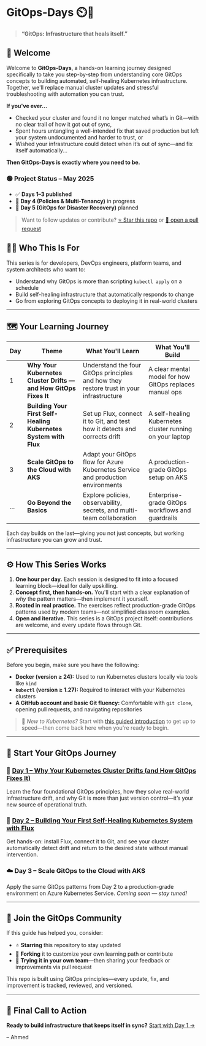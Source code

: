 # GitOps-Days ⏲️🚀

> **“GitOps: Infrastructure that heals itself.”**

## 👋 Welcome

Welcome to **GitOps-Days**, a hands-on learning journey designed specifically to take you step-by-step from understanding core GitOps concepts to building automated, self-healing Kubernetes infrastructure. Together, we'll replace manual cluster updates and stressful troubleshooting with automation you can trust.

**If you've ever…**

* Checked your cluster and found it no longer matched what’s in Git—with no clear trail of how it got out of sync,
* Spent hours untangling a well-intended fix that saved production but left your system undocumented and harder to trust, or
* Wished your infrastructure could detect when it’s out of sync—and fix itself automatically...

**Then GitOps-Days is exactly where you need to be.**

### 🟢 Project Status – May 2025

* ✅ **Days 1–3 published**
* 🔧 **Day 4 (Policies & Multi-Tenancy)** in progress
* 🧪 **Day 5 (GitOps for Disaster Recovery)** planned

> Want to follow updates or contribute? [⭐ Star this repo](#) or [🍴 open a pull request](#)

## 🧑‍💻 Who This Is For

This series is for developers, DevOps engineers, platform teams, and system architects who want to:

* Understand why GitOps is more than scripting `kubectl apply` on a schedule
* Build self-healing infrastructure that automatically responds to change
* Go from exploring GitOps concepts to deploying it in real-world clusters

---

## 🗺️ Your Learning Journey

| Day | Theme                                                            | What You'll Learn                                                                       | What You'll Build                                        |
| --- | ---------------------------------------------------------------- | --------------------------------------------------------------------------------------- | -------------------------------------------------------- |
| 1   | **Why Your Kubernetes Cluster Drifts — and How GitOps Fixes It** | Understand the four GitOps principles and how they restore trust in your infrastructure | A clear mental model for how GitOps replaces manual ops  |
| 2   | **Building Your First Self-Healing Kubernetes System with Flux** | Set up Flux, connect it to Git, and test how it detects and corrects drift              | A self-healing Kubernetes cluster running on your laptop |
| 3   | **Scale GitOps to the Cloud with AKS**                           | Adapt your GitOps flow for Azure Kubernetes Service and production environments         | A production-grade GitOps setup on AKS                   |
| …   | **Go Beyond the Basics**                                         | Explore policies, observability, secrets, and multi-team collaboration                  | Enterprise-grade GitOps workflows and guardrails         |

Each day builds on the last—giving you not just concepts, but working infrastructure you can grow and trust.

---

## ⚙️ How This Series Works

1. **One hour per day.** Each session is designed to fit into a focused learning block—ideal for daily upskilling.
2. **Concept first, then hands-on.** You'll start with a clear explanation of *why* the pattern matters—then implement it yourself.
3. **Rooted in real practice.** The exercises reflect production-grade GitOps patterns used by modern teams—not simplified classroom examples.
4. **Open and iterative.** This series is a GitOps project itself: contributions are welcome, and every update flows through Git.

---

## ✅ Prerequisites

Before you begin, make sure you have the following:

* **Docker (version ≥ 24):** Used to run Kubernetes clusters locally via tools like `kind`
* **`kubectl` (version ≥ 1.27):** Required to interact with your Kubernetes clusters
* **A GitHub account and basic Git fluency:** Comfortable with `git clone`, opening pull requests, and navigating repositories

> 🧭 *New to Kubernetes?* Start with [this guided introduction](https://kubernetes.io/docs/tutorials/) to get up to speed—then come back here when you're ready to begin.

---

## 🚀 Start Your GitOps Journey

### 📘 [Day 1 – Why Your Kubernetes Cluster Drifts (and How GitOps Fixes It)](https://github.com/ahmedmuhi/GitOps-Days/blob/main/Day-1-What-really-is-GitOps.md)

Learn the four foundational GitOps principles, how they solve real-world infrastructure drift, and why Git is more than just version control—it’s your new source of operational truth.

### 🧪 [Day 2 – Building Your First Self-Healing Kubernetes System with Flux](https://github.com/ahmedmuhi/GitOps-Days/blob/main/Day-2-Building-Your-First-GitOps-Loop.md)

Get hands-on: install Flux, connect it to Git, and see your cluster automatically detect drift and return to the desired state without manual intervention.

### ☁️ Day 3 – Scale GitOps to the Cloud with AKS

Apply the same GitOps patterns from Day 2 to a production-grade environment on Azure Kubernetes Service.
*Coming soon — stay tuned!*

---

## 👥 Join the GitOps Community

If this guide has helped you, consider:

* ⭐ **Starring** this repository to stay updated
* 🍴 **Forking** it to customize your own learning path or contribute
* 🧪 **Trying it in your own team**—then sharing your feedback or improvements via pull request

This repo is built using GitOps principles—every update, fix, and improvement is tracked, reviewed, and versioned.

---

## 🎯 Final Call to Action

**Ready to build infrastructure that keeps itself in sync?**
[Start with Day 1 →](https://github.com/ahmedmuhi/GitOps-Days/blob/main/Day-1-What-really-is-GitOps.md)

– Ahmed